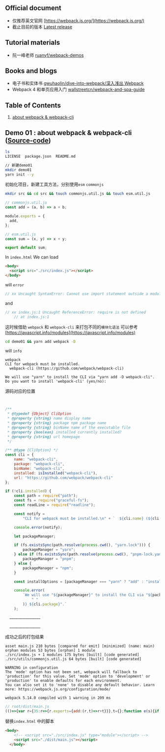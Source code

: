## Official document

- 仅推荐英文官网 [https://webpack.js.org/](https://webpack.js.org/)
- 截止目前的版本 [Latest release](https://github.com/webpack/webpack/releases/tag/v5.14.0)

## Tutorial materials

- 阮一峰老师 [ruanyf/webpack-demos](https://github.com/ruanyf/webpack-demos)

## Books and blogs

- 电子书和实体书 [gwuhaolin/dive-into-webpack/深入浅出 Webpack](https://github.com/gwuhaolin/dive-into-webpack)
- Webpack 4 和单页应用入门 [wallstreetcn/webpack-and-spa-guide](https://github.com/wallstreetcn/webpack-and-spa-guide)

## Table of Contents

1. [about webpack & webpack-cli](#demo-01--about-webpack--webpack-cli-source-code)

## Demo 01 : about webpack & webpack-cli ([Source-code](https://github.com/yayxs/webpack-learn/tree/main/demo01))

```sh
ls
LICENSE  package.json  README.md
```

```sh
// 新建demo01
mkdir demo01
yarn init --y
```

初始化项目，新建工具方法，分别使用`esm` `commonjs`

```sh
mkdir src && cd src && touch commonjs.util.js && touch esm.util.js
```

```js
// commonjs.util.js
const add = (a, b) => a + b;

module.exports = {
  add,
};
```

```js
// esm.util.js
const sum = (x, y) => x + y;

export default sum;
```

In `index.html` We can load

```html
<body>
  <script src="./src/index.js"></script>
</body>
```

will `error`

```js
// xx Uncaught SyntaxError: Cannot use import statement outside a module 
```
and 

```js
// xx index.js:1 Uncaught ReferenceError: require is not defined
    // at index.js:1
```

这时候借助 `webpack` 和 `webpack-cli` 来打包不同的`模块化语法` 可以参考[https://javascript.info/modules](https://javascript.info/modules)

```sh
cd demo01 && yarn add webpack -D
```
will `info`

```shell
webpack
CLI for webpack must be installed.
  webpack-cli (https://github.com/webpack/webpack-cli)

We will use "yarn" to install the CLI via "yarn add -D webpack-cli".
Do you want to install 'webpack-cli' (yes/no):
```

源码对应的位置 

```js


/**
 * @typedef {Object} CliOption
 * @property {string} name display name
 * @property {string} package npm package name
 * @property {string} binName name of the executable file
 * @property {boolean} installed currently installed?
 * @property {string} url homepage
 */

/** @type {CliOption} */
const cli = {
	name: "webpack-cli",
	package: "webpack-cli",
	binName: "webpack-cli",
	installed: isInstalled("webpack-cli"),
	url: "https://github.com/webpack/webpack-cli"
};

if (!cli.installed) {
	const path = require("path");
	const fs = require("graceful-fs");
	const readLine = require("readline");

	const notify =
		"CLI for webpack must be installed.\n" + `  ${cli.name} (${cli.url})\n`;

	console.error(notify);

	let packageManager;

	if (fs.existsSync(path.resolve(process.cwd(), "yarn.lock"))) {
		packageManager = "yarn";
	} else if (fs.existsSync(path.resolve(process.cwd(), "pnpm-lock.yaml"))) {
		packageManager = "pnpm";
	} else {
		packageManager = "npm";
	}

	const installOptions = [packageManager === "yarn" ? "add" : "install", "-D"];

	console.error(
		`We will use "${packageManager}" to install the CLI via "${packageManager} ${installOptions.join(
			" "
		)} ${cli.package}".`
	);

  ……………………………………
  
  ……………………………………
```

成功之后的打包结果

```shell
asset main.js 210 bytes [compared for emit] [minimized] (name: main)
orphan modules 53 bytes [orphan] 1 module
./src/index.js + 1 modules 175 bytes [built] [code generated]
./src/utils/commonjs.util.js 64 bytes [built] [code generated]

WARNING in configuration
The 'mode' option has not been set, webpack will fallback to 'production' for this value. Set 'mode' option to 'development' or 'production' to enable defaults for each environment.
You can also set it to 'none' to disable any default behavior. Learn more: https://webpack.js.org/configuration/mode/

webpack 5.14.0 compiled with 1 warning in 209 ms
```

```js
// root/dist/main.js
(()=>{var r={35:r=>{r.exports={add:(r,t)=>r+t}}},t={};function e(s){if(t[s])return t[s].exports;var o=t[s]={exports:{}};return r[s](o,o.exports,e),o.exports}(()=>{"use strict";const{add:r}=e(35);r(1,2)})()})();
```

替换`index.html` 中的脚本 

```html
<body>
    <!-- <script src="./src/index.js" type="module"></script> -->
    <script src="./dist/main.js"></script>
  </body>
```